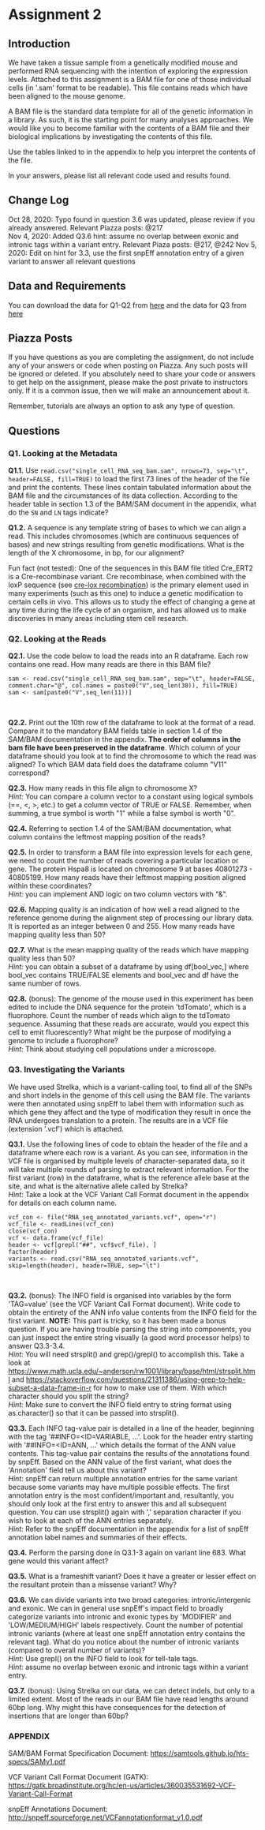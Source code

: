 # Assignment 2

## Introduction

We have taken a tissue sample from a genetically modified mouse and performed RNA sequencing with the intention of exploring the expression levels. Attached to this assignment is a BAM file for one of those individual cells (in '.sam' format to be readable). This file contains reads which have been aligned to the mouse genome.

A BAM file is the standard data template for all of the genetic information in a library. As such, it is the starting point for many analyses approaches. We would like you to become familiar with the contents of a BAM file and their biological implications by investigating the contents of this file.

Use the tables linked to in the appendix to help you interpret the contents of the file.

In your answers, please list all relevant code used and results found.

## Change Log
Oct 28, 2020: Typo found in question 3.6 was updated, please review if you already answered. Relevant Piazza posts: @217<br/>
Nov 4, 2020: Added Q3.6 hint: assume no overlap between exonic and intronic tags within a variant entry. Relevant Piaza posts: @217, @242
Nov 5, 2020: Edit on hint for 3.3, use the first snpEff annotation entry of a given variant to answer all relevant questions

## Data and Requirements
You can download the data for Q1-Q2 from [here](https://github.com/bmeg310ubc/bmeg310/blob/master/assignment%202/single_cell_RNA_seq_bam.sam)
and the data for Q3 from [here](https://github.com/bmeg310ubc/bmeg310/blob/master/assignment%202/RNA_seq_annotated_variants.vcf)

## Piazza Posts
If you have questions as you are completing the assignment, do not include any of your answers or code when posting on Piazza. Any such posts will be ignored or deleted. If you absolutely need to share your code or answers to get help on the assignment, please make the post private to instructors only. If it is a common issue, then we will make an announcement about it.

Remember, tutorials are always an option to ask any type of question.

## Questions
### Q1. Looking at the Metadata
**Q1.1.** Use `read.csv("single_cell_RNA_seq_bam.sam", nrows=73, sep="\t", header=FALSE, fill=TRUE)` to load the first 73 lines of the header of the file and print the contents. These lines contain tabulated information about the BAM file and the circumstances of its data collection. According to the header table in section 1.3 of the BAM/SAM document in the appendix, what do the `SN` and `LN` tags indicate?
<br />

**Q1.2.** A sequence is any template string of bases to which we can align a read. This includes chromosomes (which are continuous sequences of bases) and new strings resulting from genetic modifications. What is the length of the X chromosome, in bp, for our alignment?
<br />

Fun fact (not tested): One of the sequences in this BAM file titled Cre_ERT2 is a Cre-recombinase variant. Cre recombinase, when combined with the loxP sequence (see [cre-lox recombination](https://en.wikipedia.org/wiki/Cre-Lox_recombination)) is the primary element used in many experiments (such as this one) to induce a genetic modification to certain cells in vivo. This allows us to study the effect of changing a gene at any time during the life cycle of an organism, and has allowed us to make discoveries in many areas including stem cell research.

### Q2. Looking at the Reads
**Q2.1.** Use the code below to load the reads into an R dataframe. Each row contains one read. How many reads are there in this BAM file?
```
sam <- read.csv("single_cell_RNA_seq_bam.sam", sep="\t", header=FALSE, comment.char="@", col.names = paste0("V",seq_len(30)), fill=TRUE)
sam <- sam[paste0("V",seq_len(11))]
```
<br />

**Q2.2.** Print out the 10th row of the dataframe to look at the format of a read. Compare it to the mandatory BAM fields table in section 1.4 of the SAM/BAM documentation in the appendix. **The order of columns in the bam file have been preserved in the dataframe**. Which column of your dataframe should you look at to find the chromosome to which the read was aligned? To which BAM data field does the dataframe column "V11" correspond?
<br />

**Q2.3.** How many reads in this file align to chromosome X?
<br />
*Hint:* You can compare a column vector to a constant using logical symbols (==, <, >, etc.) to get a column vector of TRUE or FALSE. Remember, when summing, a true symbol is worth "1" while a false symbol is worth "0".
<br />

**Q2.4.** Referring to section 1.4 of the SAM/BAM documentation, what column contains the leftmost mapping position of the reads?
<br />

**Q2.5.** In order to transform a BAM file into expression levels for each gene, we need to count the number of reads covering a particular location or gene. The protein Hspa8 is located on chromosome 9 at bases 40801273 - 40805199. How many reads have their leftmost mapping position aligned within these coordinates?
<br />
*Hint:* you can implement AND logic on two column vectors with "&".
<br />

**Q2.6.** Mapping quality is an indication of how well a read aligned to the reference genome during the alignment step of processing our library data. It is reported as an integer between 0 and 255. How many reads have mapping quality less than 50?
<br />

**Q2.7.** What is the mean mapping quality of the reads which have mapping quality less than 50?
<br />
*Hint:* you can obtain a subset of a dataframe by using df[bool_vec,] where bool_vec contains TRUE/FALSE elements and bool_vec and df have the same number of rows.
<br />

**Q2.8.** (bonus): The genome of the mouse used in this experiment has been edited to include the DNA sequence for the protein 'tdTomato', which is a fluorophore. Count the number of reads which align to the tdTomato sequence. Assuming that these reads are accurate, would you expect this cell to emit fluorescently? What might be the purpose of modifying a genome to include a fluorophore?
<br />
*Hint:* Think about studying cell populations under a microscope.
<br />

### Q3. Investigating the Variants
We have used Strelka, which is a variant-calling tool, to find all of the SNPs and short indels in the genome of this cell using the BAM file. The variants were then annotated using snpEff to label them with information such as which gene they affect and the type of modification they result in once the RNA undergoes translation to a protein. The results are in a VCF file (extension '.vcf') which is attached. 
<br />

**Q3.1.** Use the following lines of code to obtain the header of the file and a dataframe where each row is a variant. As you can see, information in the VCF file is organised by multiple levels of character-separated data, so it will take multiple rounds of parsing to extract relevant information. For the first variant (row) in the dataframe, what is the reference allele base at the site, and what is the alternative allele called by Strelka?
<br />
*Hint:* Take a look at the VCF Variant Call Format document in the appendix for details on each column name.
```
vcf_con <- file("RNA_seq_annotated_variants.vcf", open="r")
vcf_file <- readLines(vcf_con)
close(vcf_con)
vcf <- data.frame(vcf_file)
header <- vcf[grepl("##", vcf$vcf_file), ]
factor(header)
variants <- read.csv("RNA_seq_annotated_variants.vcf", skip=length(header), header=TRUE, sep="\t")
```
<br />

**Q3.2.** (bonus): The INFO field is organised into variables by the form 'TAG=value' (see the VCF Variant Call Format document). Write code to obtain the entirety of the ANN info value contents from the INFO field for the first variant. 
**NOTE:** This part is tricky, so it has been made a bonus question. If you are having trouble parsing the string into components, you can just inspect the entire string visually (a good word processor helps) to answer Q3.3-3.4.
<br />
*Hint:* You will need strsplit() and grep()/grepl() to accomplish this. Take a look at https://www.math.ucla.edu/~anderson/rw1001/library/base/html/strsplit.html and https://stackoverflow.com/questions/21311386/using-grep-to-help-subset-a-data-frame-in-r for how to make use of them. With which character should you split the string?
<br />
*Hint:* Make sure to convert the INFO field entry to string format using as.character() so that it can be passed into strsplit().
<br />

**Q3.3.** Each INFO tag-value pair is detailed in a line of the header, beginning with the tag '##INFO=<ID=VARIABLE, ...'. Look for the header entry starting with '##INFO=<ID=ANN, ...' which details the format of the ANN value contents. This tag-value pair contains the results of the annotations found by snpEff. Based on the ANN value of the first variant, what does the 'Annotation' field tell us about this variant?
<br />
*Hint:* snpEff can return multiple annotation entries for the same variant because some variants may have multiple possible effects. The first annotation entry is the most confident/important and, resultantly, you should only look at the first entry to answer this and all subsequent question. You can use strsplit() again with ',' separation character if you wish to look at each of the ANN entries separately.
<br />
*Hint:* Refer to the snpEff documentation in the appendix for a list of snpEff annotation label names and summaries of their effects.
<br />

**Q3.4.** Perform the parsing done in Q3.1-3 again on variant line 683. What gene would this variant affect?
<br />

**Q3.5.** What is a frameshift variant? Does it have a greater or lesser effect on the resultant protein than a missense variant? Why? 
<br />

**Q3.6.** We can divide variants into two broad categories: intronic/intergenic and exonic. We can in general use snpEff's impact field to broadly categorize variants into intronic and exonic types by 'MODIFIER' and 'LOW/MEDIUM/HIGH' labels respectively. Count the number of potential intronic variants (where at least one snpEff annotation entry contains the relevant tag). What do you notice about the number of intronic variants (compared to overall number of variants)?
<br />
*Hint:* Use grepl() on the INFO field to look for tell-tale tags.<br/>
*Hint:* assume no overlap between exonic and intronic tags within a variant entry.
<br />

**Q3.7.** (bonus): Using Strelka on our data, we can detect indels, but only to a limited extent. Most of the reads in our BAM file have read lengths around 60bp long. Why might this have consequences for the detection of insertions that are longer than 60bp?
<br />

### APPENDIX

SAM/BAM Format Specification Document: https://samtools.github.io/hts-specs/SAMv1.pdf

VCF Variant Call Format Document (GATK): https://gatk.broadinstitute.org/hc/en-us/articles/360035531692-VCF-Variant-Call-Format

snpEff Annotations Document: http://snpeff.sourceforge.net/VCFannotationformat_v1.0.pdf
